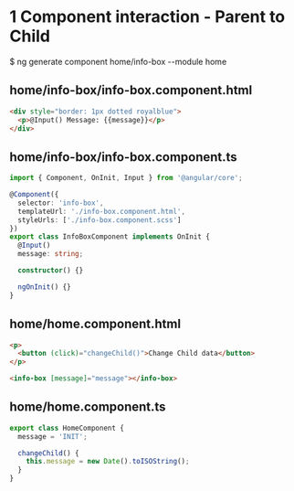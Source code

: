 # 1 Component interaction - Parent to Child

\$ ng generate component home/info-box --module home

## home/info-box/info-box.component.html

```html
<div style="border: 1px dotted royalblue">
  <p>@Input() Message: {{message}}</p>
</div>
```

## home/info-box/info-box.component.ts

```ts
import { Component, OnInit, Input } from '@angular/core';

@Component({
  selector: 'info-box',
  templateUrl: './info-box.component.html',
  styleUrls: ['./info-box.component.scss']
})
export class InfoBoxComponent implements OnInit {
  @Input()
  message: string;

  constructor() {}

  ngOnInit() {}
}
```

## home/home.component.html

```html
<p>
  <button (click)="changeChild()">Change Child data</button>
</p>

<info-box [message]="message"></info-box>
```

## home/home.component.ts

```ts
export class HomeComponent {
  message = 'INIT';

  changeChild() {
    this.message = new Date().toISOString();
  }
}
```
